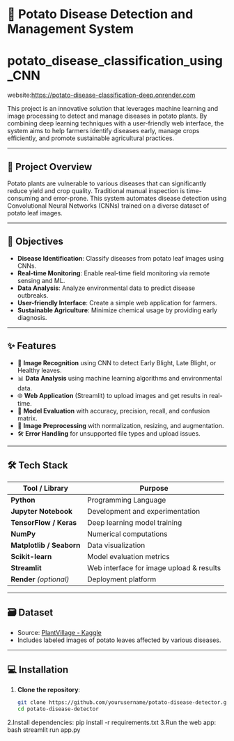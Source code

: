 # 🥔 Potato Disease Detection and Management System

# potato_disease_classification_using_CNN
website:https://potato-disease-classification-deep.onrender.com

This project is an innovative solution that leverages machine learning and image processing to detect and manage diseases in potato plants. By combining deep learning techniques with a user-friendly web interface, the system aims to help farmers identify diseases early, manage crops efficiently, and promote sustainable agricultural practices.

---

## 🚀 Project Overview

Potato plants are vulnerable to various diseases that can significantly reduce yield and crop quality. Traditional manual inspection is time-consuming and error-prone. This system automates disease detection using Convolutional Neural Networks (CNNs) trained on a diverse dataset of potato leaf images.

---

## 🎯 Objectives

- **Disease Identification**: Classify diseases from potato leaf images using CNNs.
- **Real-time Monitoring**: Enable real-time field monitoring via remote sensing and ML.
- **Data Analysis**: Analyze environmental data to predict disease outbreaks.
- **User-friendly Interface**: Create a simple web application for farmers.
- **Sustainable Agriculture**: Minimize chemical usage by providing early diagnosis.

---

## ✨ Features

- 📸 **Image Recognition** using CNN to detect Early Blight, Late Blight, or Healthy leaves.
- 📊 **Data Analysis** using machine learning algorithms and environmental data.
- 🌐 **Web Application** (Streamlit) to upload images and get results in real-time.
- 🧠 **Model Evaluation** with accuracy, precision, recall, and confusion matrix.
- 🔁 **Image Preprocessing** with normalization, resizing, and augmentation.
- 🛠️ **Error Handling** for unsupported file types and upload issues.

---

## 🛠️ Tech Stack

| Tool / Library      | Purpose                                  |
|---------------------|------------------------------------------|
| **Python**          | Programming Language                     |
| **Jupyter Notebook**| Development and experimentation          |
| **TensorFlow / Keras** | Deep learning model training          |
| **NumPy**           | Numerical computations                   |
| **Matplotlib / Seaborn** | Data visualization                  |
| **Scikit-learn**    | Model evaluation metrics                 |
| **Streamlit**       | Web interface for image upload & results |
| **Render** *(optional)* | Deployment platform                 |

---

## 🗃️ Dataset

- Source: [PlantVillage - Kaggle](https://www.kaggle.com/datasets/arjuntejaswi/plant-village)
- Includes labeled images of potato leaves affected by various diseases.

---

## 💻 Installation

1. **Clone the repository**:
   ```bash
   git clone https://github.com/yourusername/potato-disease-detector.git
   cd potato-disease-detector
2.Install dependencies:
  pip install -r requirements.txt
3.Run the web app:
  bash
  streamlit run app.py

